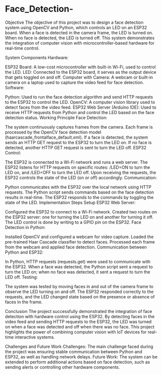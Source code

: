 # Face_Detection-
Objective
The objective of this project was to design a face detection system using OpenCV and Python, which controls an LED on an ESP32 board. When a face is detected in the camera frame, the LED is turned on. When no face is detected, the LED is turned off. This system demonstrates the integration of computer vision with microcontroller-based hardware for real-time control.

System Components
Hardware:

ESP32 Board: A low-cost microcontroller with built-in Wi-Fi, used to control the LED.
LED: Connected to the ESP32 board, it serves as the output device that gets toggled on and off.
Computer with Camera: A webcam or built-in camera on a laptop used to capture the video feed for face detection.
Software:

Python: Used to run the face detection algorithm and send HTTP requests to the ESP32 to control the LED.
OpenCV: A computer vision library used to detect faces from the video feed.
ESP32 Web Server (Arduino IDE): Used to receive HTTP requests from Python and control the LED based on the face detection status.
Working Principle
Face Detection:

The system continuously captures frames from the camera.
Each frame is processed by the OpenCV face detection model (haarcascade_frontalface_default.xml).
If a face is detected, the system sends an HTTP GET request to the ESP32 to turn the LED on.
If no face is detected, another HTTP GET request is sent to turn the LED off.
ESP32 Control:

The ESP32 is connected to a Wi-Fi network and runs a web server.
The ESP32 listens for HTTP requests on specific routes: /LED=ON to turn the LED on, and /LED=OFF to turn the LED off.
Upon receiving the requests, the ESP32 controls the state of the LED (on or off) accordingly.
Communication:

Python communicates with the ESP32 over the local network using HTTP requests.
The Python script sends commands based on the face detection results in real-time.
The ESP32 responds to the commands by toggling the state of the LED.
Implementation Steps
Setup ESP32 Web Server:

Configured the ESP32 to connect to a Wi-Fi network.
Created two routes on the ESP32 server: one for turning the LED on and another for turning it off.
The LED control is done by writing to a GPIO pin on the ESP32.
Face Detection in Python:

Installed OpenCV and configured a webcam for video capture.
Loaded the pre-trained Haar Cascade classifier to detect faces.
Processed each frame from the webcam and applied face detection.
Communication between Python and ESP32:

In Python, HTTP requests (requests.get) were used to communicate with the ESP32.
When a face was detected, the Python script sent a request to turn the LED on; when no face was detected, it sent a request to turn the LED off.
Testing:

The system was tested by moving faces in and out of the camera frame to observe the LED turning on and off.
The ESP32 responded correctly to the requests, and the LED changed state based on the presence or absence of faces in the frame.

Conclusion
The project successfully demonstrated the integration of face detection with hardware control using the ESP32. By detecting faces in the video feed and sending HTTP requests to the ESP32, the LED was turned on when a face was detected and off when there was no face. This project highlights the power of combining computer vision with IoT devices for real-time interactive systems.

Challenges and Future Work
Challenges: The main challenge faced during the project was ensuring stable communication between Python and ESP32, as well as handling network delays.
Future Work: The system can be extended to perform additional actions based on face detection, such as sending alerts or controlling other hardware components.
